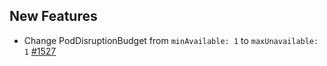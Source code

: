 ## New Features

- Change PodDisruptionBudget from `minAvailable: 1` to `maxUnavailable: 1` [#1527](https://github.com/kyma-project/api-gateway/pull/1527)
